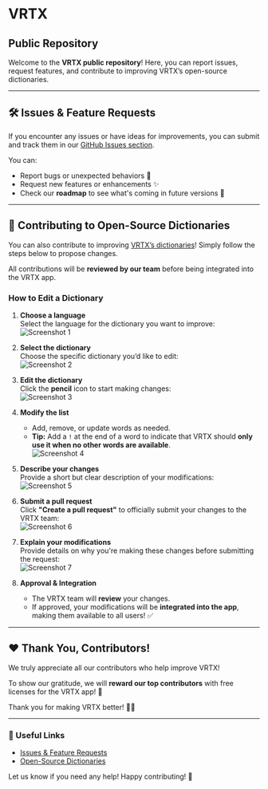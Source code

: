 # VRTX  
## Public Repository  

Welcome to the **VRTX public repository**! Here, you can report issues, request features, and contribute to improving VRTX’s open-source dictionaries.  

---

## 🛠 Issues & Feature Requests  

If you encounter any issues or have ideas for improvements, you can submit and track them in our [GitHub Issues section](https://github.com/digital-magic-club/vrtx-pub/issues).  

You can:  
- Report bugs or unexpected behaviors 🐞  
- Request new features or enhancements ✨  
- Check our **roadmap** to see what's coming in future versions 🚀  

---

## 📖 Contributing to Open-Source Dictionaries  

You can also contribute to improving [VRTX’s dictionaries](https://github.com/digital-magic-club/vrtx-pub/tree/master/dictionaries)! Simply follow the steps below to propose changes.  

All contributions will be **reviewed by our team** before being integrated into the VRTX app.  

### How to Edit a Dictionary  

1. **Choose a language**  
   Select the language for the dictionary you want to improve:  
   ![Screenshot 1](https://github.com/user-attachments/assets/829c028d-bafe-4cf4-a08c-d095f9d19687)

2. **Select the dictionary**  
   Choose the specific dictionary you’d like to edit:  
   ![Screenshot 2](https://github.com/user-attachments/assets/b2db0ee4-99cf-41d2-91e6-3131bb3d632a)

3. **Edit the dictionary**  
   Click the **pencil** icon to start making changes:  
   ![Screenshot 3](https://github.com/user-attachments/assets/3ebc6052-0784-4e7b-9491-4a0af8e3a0cc)

4. **Modify the list**  
   - Add, remove, or update words as needed.  
   - **Tip:** Add a `!` at the end of a word to indicate that VRTX should **only use it when no other words are available**.  
   ![Screenshot 4](https://github.com/user-attachments/assets/5f5e3b7c-c3cf-4e60-9d9d-2065a84adb4a)

5. **Describe your changes**  
   Provide a short but clear description of your modifications:  
   ![Screenshot 5](https://github.com/user-attachments/assets/c39b3e97-2d2d-4477-904e-ac3a89d49227)

6. **Submit a pull request**  
   Click **"Create a pull request"** to officially submit your changes to the VRTX team:  
   ![Screenshot 6](https://github.com/user-attachments/assets/4dd28cdb-ec42-4c1e-990c-47b06de0daec)

7. **Explain your modifications**  
   Provide details on why you're making these changes before submitting the request:  
   ![Screenshot 7](https://github.com/user-attachments/assets/8de03929-155a-47c1-ac4f-90664e3e6447)

8. **Approval & Integration**  
   - The VRTX team will **review** your changes.  
   - If approved, your modifications will be **integrated into the app**, making them available to all users! ✅  

---

## ❤️ Thank You, Contributors!  

We truly appreciate all our contributors who help improve VRTX!  

To show our gratitude, we will **reward our top contributors** with free licenses for the VRTX app! 🎁  

Thank you for making VRTX better! 🚀💡  

---

### 🔗 Useful Links  
- [Issues & Feature Requests](https://github.com/digital-magic-club/vrtx-pub/issues)  
- [Open-Source Dictionaries](https://github.com/digital-magic-club/vrtx-pub/tree/master/dictionaries)  

Let us know if you need any help! Happy contributing! 🎉
